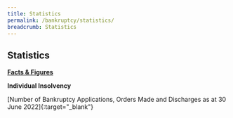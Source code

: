 ```yaml
---
title: Statistics
permalink: /bankruptcy/statistics/
breadcrumb: Statistics
---
```

Statistics
---

<u><b>Facts & Figures</b></u>

**Individual Insolvency**

[Number of Bankruptcy Applications, Orders Made and Discharges as at 30 June 2022][](/files/(010822)NumberofBankruptcyApplicationsOrdersMadeandDischarges(June2022).pdf){:target="_blank"}